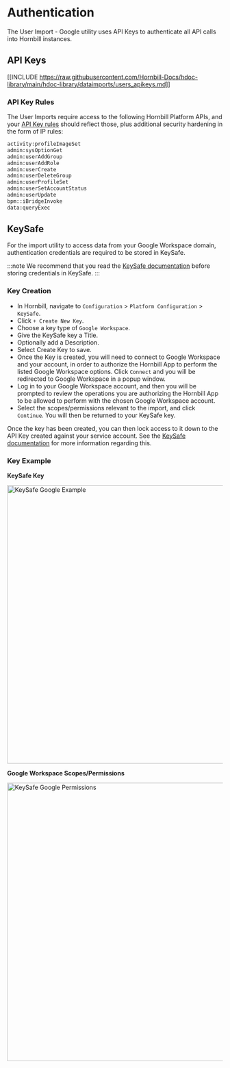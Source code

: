 # Authentication

The User Import - Google utility uses API Keys to authenticate all API calls into Hornbill instances.

## API Keys

[[INCLUDE https://raw.githubusercontent.com/Hornbill-Docs/hdoc-library/main/hdoc-library/dataimports/users_apikeys.md]]

### API Key Rules

The User Imports require access to the following Hornbill Platform APIs, and your [API Key rules](/esp-fundamentals/security/api-keys#api-key-rules) should reflect those, plus additional security hardening in the form of IP rules:

```cmd
activity:profileImageSet
admin:sysOptionGet
admin:userAddGroup
admin:userAddRole
admin:userCreate
admin:userDeleteGroup
admin:userProfileSet
admin:userSetAccountStatus
admin:userUpdate
bpm::iBridgeInvoke
data:queryExec
```

## KeySafe

For the import utility to access data from your Google Workspace domain, authentication credentials are required to be stored in KeySafe.

:::note
We recommend that you read the [KeySafe documentation](/esp-fundamentals/security/keysafe) before storing credentials in KeySafe.
:::

### Key Creation

* In Hornbill, navigate to `Configuration` > `Platform Configuration` > `KeySafe`.
* Click `+ Create New Key`.
* Choose a key type of `Google Workspace`.
* Give the KeySafe key a Title.
* Optionally add a Description.
* Select Create Key to save.
* Once the Key is created, you will need to connect to Google Workspace and your account, in order to authorize the Hornbill App to perform the listed Google Workspace options. Click `Connect` and you will be redirected to Google Workspace in a popup window.
* Log in to your Google Workspace account, and then you will be prompted to review the operations you are authorizing the Hornbill App to be allowed to perform with the chosen Google Workspace account.
* Select the scopes/permissions relevant to the import, and click `Continue`. You will then be returned to your KeySafe key.

Once the key has been created, you can then lock access to it down to the API Key created against your service account. See the [KeySafe documentation](/esp-fundamentals/security/keysafe#access-control-and-usability) for more information regarding this.

### Key Example

**KeySafe Key**

<img src="/_books/data-imports-guide/users/google/images/google-user-import-keysafe.png" width="650px" alt="KeySafe Google Example"/>

**Google Workspace Scopes/Permissions**

<img src="/_books/data-imports-guide/users/google/images/google-user-import-permissions.png" width="650px" alt="KeySafe Google Permissions"/>